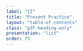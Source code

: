```yaml
---
label: "II"
title: "Present Practice"
layout: "table-of-contents"
class: "pdf-heading-only"
presentation: "list"
order: 79
---
```


